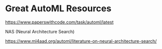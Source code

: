 # Great AutoML Resources


https://www.paperswithcode.com/task/automl/latest


NAS (Neural Architecture Search)

https://www.ml4aad.org/automl/literature-on-neural-architecture-search/
